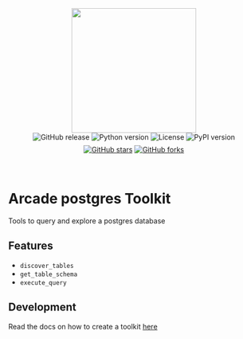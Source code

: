 <div style="display: flex; justify-content: center; align-items: center;">
  <img
    src="https://docs.arcade.dev/images/logo/arcade-logo.png"
    style="width: 250px;"
  >
</div>

<div style="display: flex; justify-content: center; align-items: center; margin-bottom: 8px;">
  <img src="https://img.shields.io/github/v/release/evantahler/postgres" alt="GitHub release" style="margin: 0 2px;">
  <img src="https://img.shields.io/badge/python-3.10+-blue.svg" alt="Python version" style="margin: 0 2px;">
  <img src="https://img.shields.io/badge/license-MIT-green.svg" alt="License" style="margin: 0 2px;">
  <img src="https://img.shields.io/pypi/v/arcade_postgres" alt="PyPI version" style="margin: 0 2px;">
</div>
<div style="display: flex; justify-content: center; align-items: center;">
  <a href="https://github.com/evantahler/postgres" target="_blank">
    <img src="https://img.shields.io/github/stars/evantahler/postgres" alt="GitHub stars" style="margin: 0 2px;">
  </a>
  <a href="https://github.com/evantahler/postgres/fork" target="_blank">
    <img src="https://img.shields.io/github/forks/evantahler/postgres" alt="GitHub forks" style="margin: 0 2px;">
  </a>
</div>

<br>
<br>

# Arcade postgres Toolkit

Tools to query and explore a postgres database

## Features

-   `discover_tables`
-   `get_table_schema`
-   `execute_query`

## Development

Read the docs on how to create a toolkit [here](https://docs.arcade.dev/home/build-tools/create-a-toolkit)
